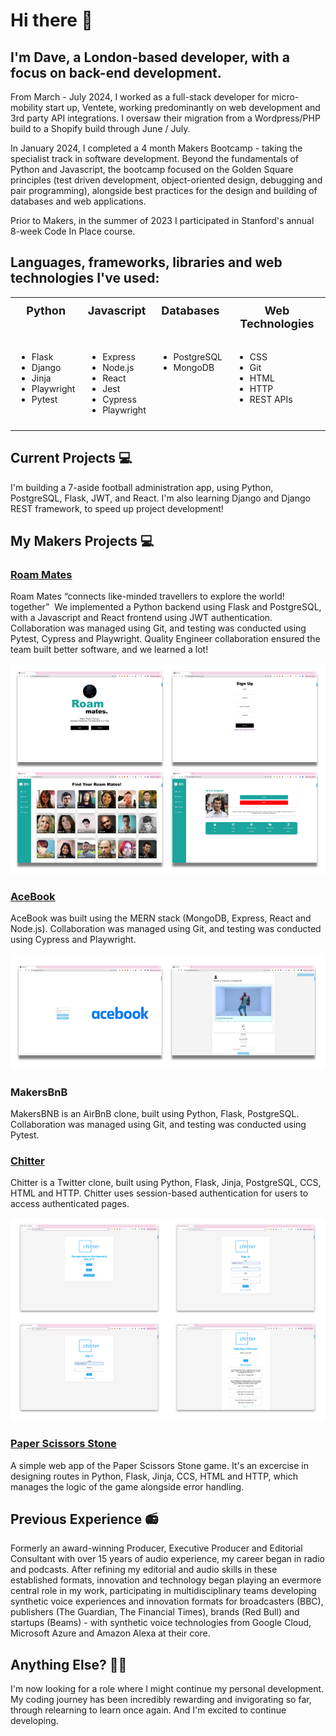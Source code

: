 # Hi there 👋 

## I'm Dave, a London-based developer, with a focus on back-end development.

From March - July 2024, I worked as a full-stack developer for micro-mobility start up, Ventete, working predominantly on web development and 3rd party API integrations. I oversaw their migration from a Wordpress/PHP build to a Shopify build through June / July.

In January 2024, I completed a 4 month Makers Bootcamp - taking the specialist track in software development. Beyond the fundamentals of Python and Javascript, the bootcamp focused on the Golden Square principles (test driven development, object-oriented design, debugging and pair programming), alongside best practices for the design and building of databases and web applications.

Prior to Makers, in the summer of 2023 I participated in Stanford's annual 8-week Code In Place course.

## Languages, frameworks, libraries and web technologies I've used: 

<div style="margin:auto; max-width:800px;">
  <table style="margin:auto; border-collapse: collapse; width:100%;">
<tr>
<td style="text-align:center; vertical-align:top; padding:10px; font-weight: bold; font-size:18px">Python</td>
<td style="text-align:center; vertical-align:top; padding:10px; font-weight: bold; font-size:18px">Javascript</td>
<td style="text-align:center; vertical-align:top; padding:10px; font-weight: bold; font-size:18px">Databases</td>
<td style="text-align:center; vertical-align:top; padding:10px; font-weight: bold; font-size:18px">Web Technologies</td>
</tr>

<tr>
<td style="text-align:left; vertical-align:top; padding:10px;">

- Flask
- Django
- Jinja
- Playwright
- Pytest

</td>
<td style="text-align:left; vertical-align:top; padding:10px;">

- Express
- Node.js
- React
- Jest
- Cypress
- Playwright

</td>
<td style="text-align:left; vertical-align:top; padding:10px;">

- PostgreSQL
- MongoDB

</td>
<td style="text-align:left; vertical-align:top; padding:10px;">

- CSS
- Git
- HTML
- HTTP
- REST APIs


</td>
</tr>
  </table>
</div>

## Current Projects 💻
I'm building a 7-aside football administration app, using Python, PostgreSQL, Flask, JWT, and React. 
I'm also learning Django and Django REST framework, to speed up project development!

## My Makers Projects 💻
### [Roam Mates](https://github.com/SoundMotives/RoamMates)
Roam Mates “connects like-minded travellers to explore the world! together”  We implemented a Python backend using Flask and PostgreSQL, with a Javascript and React frontend using JWT authentication. Collaboration was managed using Git, and testing was conducted using Pytest, Cypress and Playwright. Quality Engineer collaboration ensured the team built better software, and we learned a lot!

![Screenshots from Roam Mates](assets/RoamMates_compilation.png)

### [AceBook](https://github.com/SoundMotives/AceBook)
AceBook was built using the MERN stack (MongoDB, Express, React and Node.js). Collaboration was managed using Git, and testing was conducted using Cypress and Playwright. 

![Screenshots from Acebook](assets/Acebook_compilation.png)

### MakersBnB
MakersBNB is an AirBnB clone, built using Python, Flask, PostgreSQL. Collaboration was managed using Git, and testing was conducted using Pytest.

### [Chitter](https://github.com/SoundMotives/Chitter)
Chitter is a Twitter clone, built using Python, Flask, Jinja, PostgreSQL, CCS, HTML and HTTP. Chitter uses session-based authentication for users to access authenticated pages. 

![Screenshots from Chitter](assets/Chitter_screengrabs.png)

### [Paper Scissors Stone](https://github.com/SoundMotives/PaperScissorsStone)
A simple web app of the Paper Scissors Stone game. It's an excercise in designing routes in Python, Flask, Jinja, CCS, HTML and HTTP, which manages the logic of the game alongside error handling. 





## Previous Experience 📻
Formerly an award-winning Producer, Executive Producer and Editorial Consultant with over 15 years of audio experience, my career began in radio and podcasts. After refining my editorial and audio skills in these established formats, innovation and technology began playing an evermore central role in my work, participating in multidisciplinary teams developing synthetic voice experiences and innovation formats for broadcasters (BBC), publishers (The Guardian, The Financial Times), brands (Red Bull) and startups (Beams) - with synthetic voice technologies from Google Cloud, Microsoft Azure and Amazon Alexa at their core.

## Anything Else? 🙋‍♂️
I'm now looking for a role where I might continue my personal development. My coding journey has been incredibly rewarding and invigorating so far, through relearning to learn once again. And I'm excited to continue developing.  
